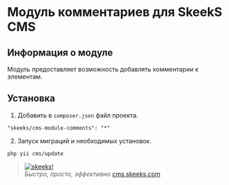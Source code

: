 Модуль комментариев для SkeekS CMS
===================================

Информация о модуле
-------------------

Модуль предоставляет возможность добавлять комментарии к элементам.

Установка
------------

1) Добавить в `composer.json` файл проекта.

```
"skeeks/cms-module-comments": "*"
```

2) Запуск миграций и необходимых установок.

```
php yii cms/update
```



> [![skeeks!](https://gravatar.com/userimage/74431132/13d04d83218593564422770b616e5622.jpg)](http://www.skeeks.com)  
<i>Быстро, просто, эффективно</i>
[cms.skeeks.com](http://cms.skeeks.com)